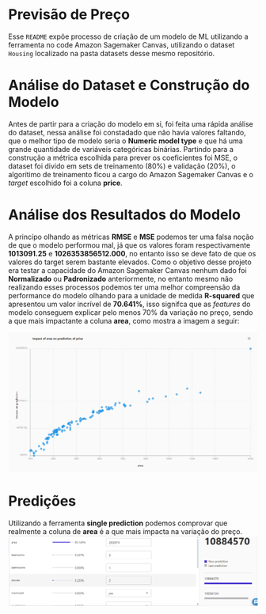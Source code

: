 # Previsão de Preço

Esse `README` expõe processo de criação de um modelo de ML utilizando a ferramenta no code Amazon Sagemaker Canvas, utilizando o dataset `Housing` localizado na pasta datasets desse mesmo repositório.

# Análise do Dataset e Construção do Modelo

Antes de partir para a criação do modelo em si, foi feita uma rápida análise do dataset, nessa análise foi constadado que não havia valores faltando, que o melhor tipo de modelo seria o **Numeric model type** e que há uma grande quantidade de variáveis categóricas binárias. Partindo para a construção a métrica escolhida para prever os coeficientes foi MSE, o dataset foi divido em sets de treinamento (80%) e validação (20%), o algoritimo de treinamento ficou a cargo do Amazon Sagemaker Canvas e o *target* escolhido foi a coluna **price**.

# Análise dos Resultados do Modelo

A princípo olhando as métricas **RMSE** e **MSE** podemos ter uma falsa noção de que o modelo performou mal, já que os valores foram respectivamente **1013091.25** e **1026353856512.000**, no entanto isso se deve fato de que os valores do target serem bastante elevados. Como o objetivo desse projeto era testar a capacidade do Amazon Sagemaker Canvas nenhum dado foi **Normalizado** ou **Padronizado** anteriormente, no entanto mesmo não realizando esses processos podemos ter uma melhor compreensão da performance do modelo olhando para a unidade de medida **R-squared** que apresentou um valor incrível de **70.641%**, isso signifca que as *features* do modelo conseguem explicar pelo menos 70% da variação no preço, sendo a que mais impactante a coluna **area**, como mostra a imagem a seguir:

![image](https://github.com/ycarotrindade/lab-aws-sagemaker-canvas-estoque/blob/main/assets/area_grafico.png)

# Predições

Utilizando a ferramenta **single prediction** podemos comprovar que realmente a coluna de **area** é a que mais impacta na variação do preço.
![image](https://github.com/ycarotrindade/lab-aws-sagemaker-canvas-estoque/blob/main/assets/impacto.png)
